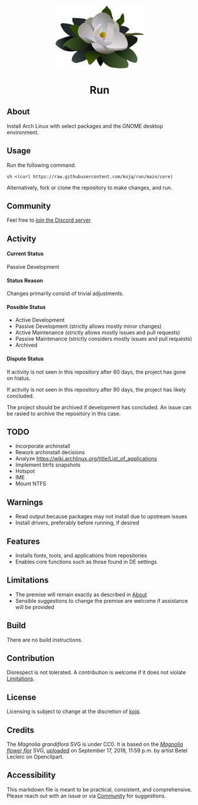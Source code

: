<div align = "center">
  <img src = "LOGO.svg" width = 240/>

# Run
</div>

## About

Install Arch Linux with select packages and the GNOME desktop environment.

## Usage

Run the following command.

```
sh <(curl https://raw.githubusercontent.com/kojq/run/main/core)
```

Alternatively, fork or clone the repository to make changes, and run.

## Community

Feel free to [join the Discord server](https://discord.gg/peezNh4pS4).

## Activity

#### Current Status

Passive Development

#### Status Reason

Changes primarily consist of trivial adjustments.

#### Possible Status

- Active Development
- Passive Development (strictly allows mostly minor changes)
- Active Maintenance (strictly allows mostly issues and pull requests)
- Passive Maintenance (strictly considers mostly issues and pull requests)
- Archived

#### Dispute Status

If activity is not seen in this repository after 60 days, the project has gone on hiatus.

If activity is not seen in this repository after 90 days, the project has likely concluded.

The project should be archived if development has concluded. An issue can be rasied to archive the repository in this case.

## TODO

- Incorporate archinstall
- Rework archinstall decisions
- Analyze https://wiki.archlinux.org/title/List_of_applications
- Implement btrfs snapshots
- Hotspot
- IME
- Mount NTFS

## Warnings

- Read output because packages may not install due to upstream issues
- Install drivers, preferably before running, if desired

## Features

- Installs fonts, tools, and applications from repositories
- Enables core functions such as those found in DE settings

## Limitations

- The premise will remain exactly as described in [About](#about)
- Sensible suggestions to change the premise are welcome if assistance will be provided

## Build

There are no build instructions.

## Contribution

Disrespect is not tolerated. A contribution is welcome if it does not violate [Limitations](#limitations).

## License

Licensing is subject to change at the discretion of [kojq](https://github.com/kojq).

## Credits

The *Magnolia grandiflora* SVG is under CC0. It is based on the *[Magnolia flower flor](https://www.openclipart.org/detail/306895/magnolia-flower-flor)* SVG, [uploaded](https://www.openclipart.org/download/306895/1537228771.svg) on September 17, 2018, 11:59 p.m. by artist Betel Leclerc on Openclipart.

## Accessibility

This markdown file is meant to be practical, consistent, and comprehensive. Please reach out with an issue or via [Community](#community) for suggestions.
